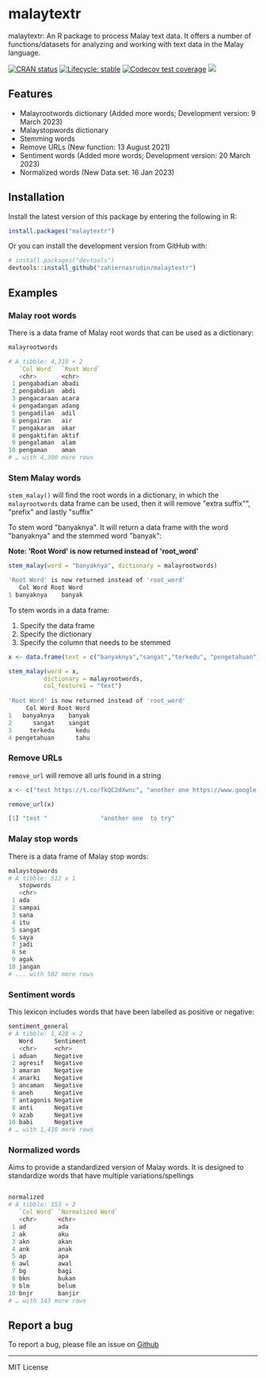 # malaytextr

malaytextr: An R package to process Malay text data. It offers a number of functions/datasets for analyzing and working with text data in the Malay language.


<!-- badges: start --> 
[![CRAN status](https://www.r-pkg.org/badges/version/malaytextr)](https://CRAN.R-project.org/package=malaytextr) [![Lifecycle: stable](https://img.shields.io/badge/lifecycle-stable-brightgreen.svg)](https://lifecycle.r-lib.org/articles/stages.html#stable) [![Codecov test coverage](https://codecov.io/gh/zahiernasrudin/malaytextr/branch/master/graph/badge.svg)](https://app.codecov.io/gh/zahiernasrudin/malaytextr/branch/master) [![](https://cranlogs.r-pkg.org/badges/grand-total/malaytextr)](https://cran.r-project.org/package=malaytextr) 

<!-- badges: end -->





## Features

-   Malayrootwords dictionary (Added more words; Development version: 9 March 2023)
-   Malaystopwords dictionary
-   Stemming words
-   Remove URLs (New function: 13 August 2021)
-   Sentiment words (Added more words; Development version: 20 March 2023)
-   Normalized words (New Data set: 16 Jan 2023)

## Installation

Install the latest version of this package by entering the following in R:

``` r
install.packages("malaytextr")
```

Or you can install the development version from GitHub with:

``` r
# install.packages("devtools")
devtools::install_github("zahiernasrudin/malaytextr")
```

## Examples

### Malay root words

There is a data frame of Malay root words that can be used as a dictionary:

``` r
malayrootwords

# A tibble: 4,310 × 2
   `Col Word`  `Root Word`
   <chr>       <chr>      
 1 pengabadian abadi      
 2 pengabdian  abdi       
 3 pengacaraan acara      
 4 pengadangan adang      
 5 pengadilan  adil       
 6 pengairan   air        
 7 pengakaran  akar       
 8 pengaktifan aktif      
 9 pengalaman  alam       
10 pengaman    aman       
# … with 4,300 more rows
```

### Stem Malay words

`stem_malay()` will find the root words in a dictionary, in which the `malayrootwords` data frame can be used, then it will remove "extra suffix"", "prefix" and lastly "suffix"

To stem word "banyaknya". It will return a data frame with the word "banyaknya" and the stemmed word "banyak":

**Note: 'Root Word' is now returned instead of 'root_word'**

``` r
stem_malay(word = "banyaknya", dictionary = malayrootwords)

'Root Word' is now returned instead of 'root_word'
   Col Word Root Word
1 banyaknya    banyak
```

To stem words in a data frame:

1.  Specify the data frame
2.  Specify the dictionary
3.  Specify the column that needs to be stemmed

``` r
x <- data.frame(text = c("banyaknya","sangat","terkedu", "pengetahuan"))

stem_malay(word = x, 
          dictionary = malayrootwords, 
          col_feature1 = "text")
  
'Root Word' is now returned instead of 'root_word'
     Col Word Root Word
1   banyaknya    banyak
2      sangat    sangat
3     terkedu      kedu
4 pengetahuan      tahu
```

### Remove URLs

`remove_url` will remove all urls found in a string

``` r
x <- c("test https://t.co/fkQC2dXwnc", "another one https://www.google.com/ to try")

remove_url(x)

[1] "test "               "another one  to try"
```

### Malay stop words

There is a data frame of Malay stop words:

``` r
malaystopwords
# A tibble: 512 x 1
   stopwords
   <chr>    
 1 ada      
 2 sampai   
 3 sana     
 4 itu      
 5 sangat   
 6 saya     
 7 jadi     
 8 se       
 9 agak     
10 jangan   
# ... with 502 more rows
```

### Sentiment words

This lexicon includes words that have been labelled as positive or negative:

``` r
sentiment_general
# A tibble: 1,428 × 2
   Word      Sentiment
   <chr>     <chr>    
 1 aduan     Negative 
 2 agresif   Negative 
 3 amaran    Negative 
 4 anarki    Negative 
 5 ancaman   Negative 
 6 aneh      Negative 
 7 antagonis Negative 
 8 anti      Negative 
 9 azab      Negative 
10 babi      Negative 
# … with 1,418 more rows
```


### Normalized words

Aims to provide a standardized version of Malay words. It is designed to standardize words that have multiple variations/spellings

```r

normalized
# A tibble: 153 × 2
   `Col Word` `Normalized Word`
   <chr>      <chr>            
 1 ad         ada              
 2 ak         aku              
 3 akn        akan             
 4 ank        anak             
 5 ap         apa              
 6 awl        awal             
 7 bg         bagi             
 8 bkn        bukan            
 9 blm        belum            
10 bnjr       banjir           
# … with 143 more rows

```


## Report a bug

To report a bug, please file an issue on [Github](https://github.com/zahiernasrudin/malaytextr/issues)

------------------------------------------------------------------------

MIT License
